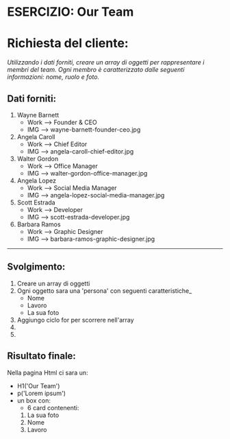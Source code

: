 ESERCIZIO: Our Team
===
# Richiesta del cliente:
*Utilizzando i dati forniti, creare un array di oggetti per rappresentare i membri del team.
Ogni membro è caratterizzato dalle seguenti informazioni: nome, ruolo e foto.*

## Dati forniti:
1. Wayne Barnett
    - Work -->	Founder & CEO
    -	IMG --> wayne-barnett-founder-ceo.jpg
1. Angela Caroll
    - Work -->	Chief Editor
    - IMG --> angela-caroll-chief-editor.jpg
1. Walter Gordon
    - Work -->	Office Manager
    - IMG --> walter-gordon-office-manager.jpg
1. Angela Lopez
    - Work -->	Social Media Manager
   -	IMG --> angela-lopez-social-media-manager.jpg
1. Scott Estrada
    - Work -->	Developer	
    - IMG --> scott-estrada-developer.jpg
1. Barbara Ramos
    - Work -->	Graphic Designer
    -	IMG --> barbara-ramos-graphic-designer.jpg
----------------------------------------------------------------
## Svolgimento:

1. Creare un array di oggetti 
1. Ogni oggetto sara una 'persona' con seguenti caratteristiche_
    - Nome
    - Lavoro
    - La sua foto
1.  Aggiungo ciclo for per scorrere nell'array
1. 
1. 


## Risultato finale:
Nella pagina Html ci sara un:
- H1('Our Team')
- p('Lorem ipsum')
- un box con:
  - 6 card contenenti:
  1. La sua foto
  1. Nome
  1. Lavoro